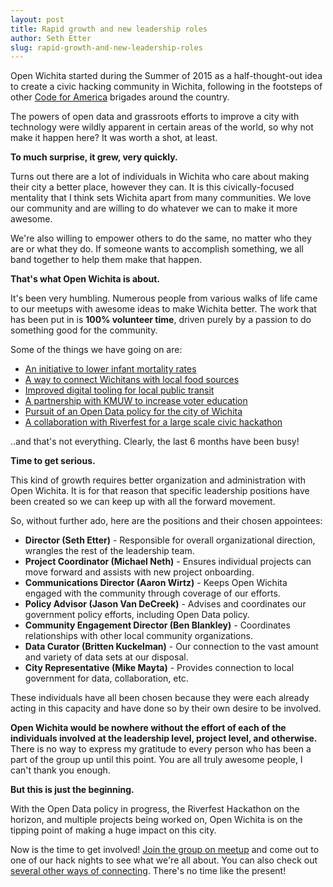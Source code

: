 ```yaml
---
layout: post
title: Rapid growth and new leadership roles
author: Seth Etter
slug: rapid-growth-and-new-leadership-roles
---
```


Open Wichita started during the Summer of 2015 as a half-thought-out idea to create a civic hacking community in Wichita, following in the footsteps of other [Code for America](https://codeforamerica.org) brigades around the country.

The powers of open data and grassroots efforts to improve a city with technology were wildly apparent in certain areas of the world, so why not make it happen here? It was worth a shot, at least.

**To much surprise, it grew, very quickly.**

Turns out there are a lot of individuals in Wichita who care about making their city a better place, however they can. It is this civically-focused mentality that I think sets Wichita apart from many communities. We love our community and are willing to do whatever we can to make it more awesome.

We're also willing to empower others to do the same, no matter who they are or what they do. If someone wants to accomplish something, we all band together to help them make that happen.

**That's what Open Wichita is about.**

It's been very humbling. Numerous people from various walks of life came to our meetups with awesome ideas to make Wichita better. The work that has been put in is **100% volunteer time**, driven purely by a passion to do something good for the community.

Some of the things we have going on are:

* [An initiative to lower infant mortality rates](http://openwichita.com/infant-info-project-highlight/)
* [A way to connect Wichitans with local food sources](http://openwichita.com/wichita-eagle-features-ict-food-circle/)
* [Improved digital tooling for local public transit](http://openwichita.com/busict-project-update/)
* [A partnership with KMUW to increase voter education](http://openwichita.com/open-wichita-partners-with-kmuw-89-1-on-voter-turnout/)
* [Pursuit of an Open Data policy for the city of Wichita](http://www.kansas.com/news/politics-government/article47093260.html)
* [A collaboration with Riverfest for a large scale civic hackathon](http://openwichita.com/open-wichita-in-the-news/)

..and that's not everything. Clearly, the last 6 months have been busy!

**Time to get serious.**

This kind of growth requires better organization and administration with Open Wichita. It is for that reason that specific leadership positions have been created so we can keep up with all the forward movement.

So, without further ado, here are the positions and their chosen appointees:

* **Director (Seth Etter)** - Responsible for overall organizational direction, wrangles the rest of the leadership team.
* **Project Coordinator (Michael Neth)** - Ensures individual projects can move forward and assists with new project onboarding.
* **Communications Director (Aaron Wirtz)** - Keeps Open Wichita engaged with the community through coverage of our efforts.
* **Policy Advisor (Jason Van DeCreek)** - Advises and coordinates our government policy efforts, including Open Data policy.
* **Community Engagement Director (Ben Blankley)** - Coordinates relationships with other local community organizations.
* **Data Curator (Britten Kuckelman)** - Our connection to the vast amount and variety of data sets at our disposal.
* **City Representative (Mike Mayta)** - Provides connection to local government for data, collaboration, etc.

These individuals have all been chosen because they were each already acting in this capacity and have done so by their own desire to be involved.

**Open Wichita would be nowhere without the effort of each of the individuals involved at the leadership level, project level, and otherwise.** There is no way to express my gratitude to every person who has been a part of the group up until this point. You are all truly awesome people, I can't thank you enough.

**But this is just the beginning.**

With the Open Data policy in progress, the Riverfest Hackathon on the horizon, and multiple projects being worked on, Open Wichita is on the tipping point of making a huge impact on this city.

Now is the time to get involved! [Join the group on meetup](http://meetup.com/openwichita) and come out to one of our hack nights to see what we're all about. You can also check out [several other ways of connecting](http://openwichita.com/talk). There's no time like the present!

